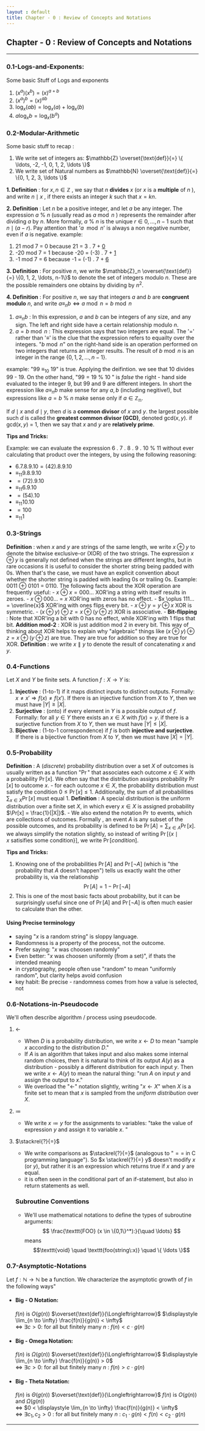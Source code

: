 ```yaml
---
layout : default
title: Chapter - 0 : Review of Concepts and Notations
---
```

<a id="Lektion-0"></a>
## Chapter - 0 : Review of Concepts and Notations
---
### 0.1-Logs-and-Exponents:
<a id="0.1-Logs-and-Exponents"></a>
Some basic Stuff of Logs and exponents
1. $(x^a)(x^b) = (x)^{a+b}$
2. $(x^a)^b = (x)^{ab}$
3. $\log_x(ab) = \log_x(a) + \log_x(b)$
4. $a \log_xb = \log_x(b^a)$

### 0.2-Modular-Arithmetic
<a id="0.2-Modular-Arithmetic"></a>
Some basic stuff to recap :
1. We write set of integers as: 
	$\mathbb{Z} \overset{\text{def}}{=} \{ \ldots, -2, -1, 0, 1, 2, \ldots \}$
2. We write set of Natural numbers as 
	$\mathbb{N} \overset{\text{def}}{=} \{0, 1, 2, 3, \ldots \}$

**1. Definition** : for $x, n \in \mathbb{Z}$ , we say that $n$ **divides** $x$ (or $x$ is a **multiple** of $n$ ), and write $n \mid x$ , if there exists an integer $k$ such that $x = kn$. 

**2. Definition** : Let $n$ be a positive integer, and let $a$ be any integer. The expression $a$ % $n$ (usually read as $a \bmod n$ )  represents the remainder after dividing $a$ by $n$. More formally, $a$ % $n$ is the unique $r \in {{0 ,\ldots, n-1}}$ such that $n \mid (a-r)$. 
Pay attention that '$a\mod n$' is always a non negative number, even if $a$ is negative.
example: 
1. 21 mod 7 = 0 because 21 = 3 . 7 + <u>0</u>
2. -20 mod 7 = 1 because -20 = (-3) . 7 + <u>1</u> 
3. -1 mod 7 = 6 because -1 = (-1) . 7 + <u>6</u>

**3. Definition** : For positive $n$, we write $\mathbb{Z}_n \overset{\text{def}}{=} \{0, 1, 2, \ldots, n-1\}$ to denote the set of integers modulo $n$. These are the possible remainders one obtains by dividing by $n^2$.  

**4. Definition** : For positive $n$, we say that integers $a$ and $b$ are **congruent modulo** $n$, and write $a \equiv_n b \iff a \bmod n = b \bmod n$

 1. $a \equiv_n b$ : In this expression, $a$ and $b$ can be integers of any size, and any sign. The left and right side have a certain relationship modulo $n$.
2. $a = b \bmod n$ : This expression says that two integers are equal. The '=' rather than '$\equiv$' is the clue that the expression refers to equailty over the integers. "$b \bmod n$" on the right-hand side is an operation performed on two integers that returns an integer results. The result of  $b \bmod n$ is an integer in the range $\{0, 1, 2, \ldots, n-1 \}$. 

example:
"99 $\equiv_{10}$ 19" is true. Applying the deifintion. we see that 10 divides 99 - 19. On the other hand, "99 = 19 % 10 " is *false* the right - hand side evaluated to the integer 9, but 99 and 9 are different integers.
In short the expression like $a \equiv_n b$ make sense for any $a, b$ (including negitive!), but expressions like $a = b$ % $n$ make sense only if $a \in \mathbb{Z_n}$.

 If $d \mid x$ and $d \mid y$, then $d$ is a **common divisor** of $x$ and $y$. the largest possible such $d$ is called the **greatest common divisor (GCD)**, denoted gcd($x , y$). if gcd($x ,y$) = 1, then we say that $x$ and $y$ are **relatively prime**.


**Tips and Tricks:**

Example: we can evaluate the expression 6 . 7 . 8 . 9 . 10 % 11 without ever calculating that product over the integers, by using the following reasoning:
- $6 . 7 . 8 . 9 . 10 = (42) . 8 . 9 . 10$
- $\equiv_{11} 9 . 8 . 9 . 10$
- $= (72) . 9 . 10$
- $\equiv_{11} 6 . 9 . 10$
- $= (54) . 10$
- $\equiv_{11} 10 . 10$
- $= 100$
- $\equiv_{11} 1$

### 0.3-Strings
<a id="0.3-Strings"></a>

**Definition** : when $x$ and $y$ are strings of the same length, we write $x \oplus y$ to denote the bitwise exclusive-or (XOR) of the two strings. The expression $x \oplus y$ is generally not defined when the strings are different lengths, but in rare occasions it is useful to consider the shorter string being padded with 0s. When that's the case, we must have an explicit convention about whether the shorter string is padded with leading 0s or trailing 0s. 
	 Example:  0011 $\oplus$ 0101 = 0110. The following facts about the XOR operation are frequently useful:
		-  $x \oplus x = 000...$                   XOR'ing a string with itself results in zeroes.
		- $x \oplus 000...$ = $x$                     XOR'ing with zeros has no effect.
		- $x \oplus 111... = \overline{x}$                    XOR'ing with ones flips every bit. 
		- $x \oplus y = y \oplus x$                     XOR is symmetric.
		- $(x \oplus y) \oplus z = x \oplus (y \oplus z)$  XOR is associative.
		- 
 **Bit-flipping** : Note that XOR'ing a bit with 0 has no effect, while XOR'ing with 1 flips that bit.
 **Addition mod-2** : XOR is just addition mod 2 in every bit. This way of thinking about XOR helps to explain why "algebraic" things like $(x \oplus y) \oplus z = x \oplus (y \oplus z)$ are true. They are true for addition so they are true for XOR.
 **Definition** : we write $x \parallel y$  to denote the result of concatenating $x$ and $y$.

### 0.4-Functions
<a id="0.4-Functions"></a>

Let $X$ and $Y$ be finite sets. A function $f : X \rightarrow Y$ is:
1. **Injective** : (1-to-1) if it maps distinct inputs to distinct outputs. Formally: $x \ne x' \Rightarrow f(x) \ne f(x')$. If there is an injective function from $X$ to $Y$, then we must have $|Y| \ge |X|$.
2. **Surjective** : (onto) if every element in $Y$ is a possible output of $f$. Formally: for all $y \in Y$ there exists an $x \in X$ with $f(x) = y$. if there is a surjective function from $X$ to $Y$, then we must have $|Y| \le |X|$.
3. **Bijective** : (1-to-1 correspondence) if $f$ is both **injective and surjective**. If there is a bijective function from $X$ to $Y$, then we must have $|X| = |Y|$.

### 0.5-Probability
<a id="0.5-Probability"></a>

**Definition** : A (*discrete*) probability distribution over a set $X$ of outcomes is usually written as a function "$\Pr$" that associates each outcome $x \in X$ with a probability $\Pr[x]$. We often say that the distribution assigns probability $\Pr[x]$ to outcome $x$.
	- for each outcome $x \in X$, the probability distribution must satisfy the condition $0 \le \Pr[x] \le 1$. Additionally, the sum of all probabilities $\sum_{x \in X} \Pr[x]$ must equal 1.
**Definition** : A special distribution is the uniform distribution over a finite set $X$, in which every $x \in X$ is assigned probability $\Pr[x] = \frac{1}{|X|}$. 
	- We also extend the notation $\Pr$ to events, which are collections of outcomes. Formally , an event $A$ is any subset of the possible outcomes, and its probability is defined to be $\Pr[A] = \sum_{x \in A} \Pr[x]$. we always simplify the notation slightly, so instead of writing $\Pr[\{x \mid x \ \text{satisifies some condition}\}]$, we write $\Pr[condition]$.


**Tips and Tricks:**

 1. Knowing one of the probabilities $\Pr[A]$ and $\Pr[\neg A]$ (which is "the probability that $A$ doesn't happen") tells us exactly waht the other probability is, via the relationship
		$$
		\Pr[A] = 1 - \Pr[\neg A]
		$$
2.  This is one of the most basic facts about probability, but it can be surprisingly useful since one of $\Pr[A]$ and $\Pr[\neg A]$ is often much easier to calculate than the other.

#### Using Precise terminology 

- saying "$x$ is a random string" is sloppy language.
- Randomness is a property of the process, not the outcome.
- Prefer saying:  "$x$ was choosen randomly"
- Even better: "$x$ was choosen uniformly (from a set)", if thats the intended meaning
- in cryptography, people often use "random" to mean "uniformly random", but clarity helps avoid confusion
- key habit: Be precise - randomness comes from how a value is selected, not 

### 0.6-Notations-in-Pseudocode
<a id="0.6-Notations-in-Pseudocode"></a>

We'll often describe algorithm / process using pseudocode.
1. $\leftarrow$
	- When $D$ is a probability distribution, we write $x \leftarrow D$ to mean "sample $x$ according to the distribution $D$."
	- If $A$ is an algorithm that takes input and also makes some internal random choices, then it is natural to think of its output $A(y)$ as a distribution - possibly a different distribution for each input $y$. Then we write $x \leftarrow A(y)$ to mean the natural thing: "run $A$ on input $y$ and assign the output to $x$." 
	- We overload the "$\leftarrow$" notation slightly, writing "$x \leftarrow X$" when $X$ is a finite set to mean that $x$ is sampled from the *uniform distribution* over $X$.

2. $\coloneqq$
	- We write $x \coloneqq y$ for the assignments to variables: "take the value of expression $y$ and assign it to variable $x$. "
3. $\stackrel{?}{=}$ 
	- We write comparisons as $\stackrel{?}{=}$ (analogous to "$==$ in C programming language"). So $x \stackrel{?}{=} y$ doesn't modify $x$ (or $y$), but rather it is an expression which returns $\text{true}$ if $x$ and $y$ are equal.
	- it is often seen in the conditional part of an if-statement, but also in return statements as well.

	### **Subroutine Conventions**
	- We'll use mathematical notations to define the types of subroutine arguments:
		$$
		\frac{\texttt{FOO} (x \in \{0,1\}^*):}{\quad \ldots}
		$$
		means
		$$\texttt{void} \quad \texttt{foo(string\:x)} \quad  \{ \ldots \}$$

### 0.7-Asymptotic-Notations
<a id="0.7-Asymptotic-Notatio"></a>

Let $f : \mathbb{N} \rightarrow \mathbb{N}$ be a function. We characterize the asymptotic growth of $f$ in the following ways"

- #### Big - O Notation:  

	$f(n)$ is $O(g(n))$  $\overset{\text{def}}{\Longleftrightarrow}$  $\displaystyle \lim_{n \to \infty} \frac{f(n)}{g(n)} < \infty$  
                $\iff$ $\exists c > 0 :$ for all but finitely many $n$ : $f(n) < c \cdot g(n)$


- #### Big - Omega Notation:

	$f(n)$ is $\Omega(g(n))$  $\overset{\text{def}}{\Longleftrightarrow}$  $\displaystyle \lim_{n \to \infty} \frac{f(n)}{g(n)} > 0$  
                $\iff$ $\exists c > 0 :$ for all but finitely many $n$ : $f(n) > c \cdot g(n)$

- #### Big - Theta Notation:

	$f(n)$ is $\Theta(g(n))$  $\overset{\text{def}}{\Longleftrightarrow}$  $f(n)$ is $O(g(n))$ and $\Omega(g(n))$  
                $\iff$ $0 < \displaystyle \lim_{n \to \infty} \frac{f(n)}{g(n)} < \infty$  
                $\iff$ $\exists c_1, c_2 > 0$ : for all but finitely many $n$ : 
                             $c_1 \cdot g(n) < f(n) < c_2 \cdot g(n)$


---
